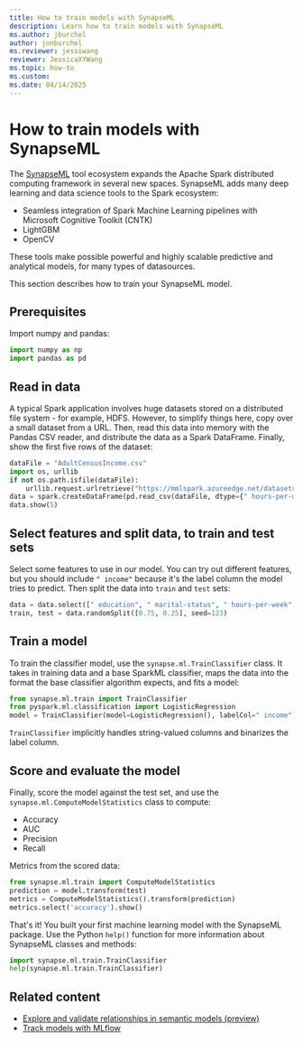```yaml
---
title: How to train models with SynapseML
description: Learn how to train models with SynapseML
ms.author: jburchel
author: jonburchel
ms.reviewer: jessiwang
reviewer: JessicaXYWang
ms.topic: how-to
ms.custom:
ms.date: 04/14/2025
---
```


# How to train models with SynapseML

The [SynapseML](https://microsoft.github.io/SynapseML/) tool ecosystem expands the Apache Spark distributed computing framework in several new spaces. SynapseML adds many deep learning and data science tools to the Spark ecosystem:

- Seamless integration of Spark Machine Learning pipelines with Microsoft Cognitive Toolkit (CNTK)
- LightGBM
- OpenCV

These tools make possible powerful and highly scalable predictive and analytical models, for many types of datasources.

This section describes how to train your SynapseML model.

## Prerequisites

Import numpy and pandas:

```python
import numpy as np
import pandas as pd
```

## Read in data

A typical Spark application involves huge datasets stored on a distributed file system - for example, HDFS. However, to simplify things here, copy over a small dataset from a URL. Then, read this data into memory with the Pandas CSV reader, and distribute the data as a Spark DataFrame. Finally, show the first five rows of the dataset:

```python
dataFile = "AdultCensusIncome.csv"
import os, urllib
if not os.path.isfile(dataFile):
    urllib.request.urlretrieve("https://mmlspark.azureedge.net/datasets/" + dataFile, dataFile)
data = spark.createDataFrame(pd.read_csv(dataFile, dtype={" hours-per-week": np.float64}))
data.show(5)
```

## Select features and split data, to train and test sets

Select some features to use in our model. You can try out different features, but you should include `" income"` because it's the label column the model tries to predict. Then split the data into `train` and `test` sets:

```python
data = data.select([" education", " marital-status", " hours-per-week", " income"])
train, test = data.randomSplit([0.75, 0.25], seed=123)
```

## Train a model

To train the classifier model, use the `synapse.ml.TrainClassifier` class. It takes in training data and a base SparkML classifier, maps the data into the format the base classifier algorithm expects, and fits a model:

```python
from synapse.ml.train import TrainClassifier
from pyspark.ml.classification import LogisticRegression
model = TrainClassifier(model=LogisticRegression(), labelCol=" income").fit(train)
```

`TrainClassifier` implicitly handles string-valued columns and binarizes the label column.

## Score and evaluate the model

Finally, score the model against the test set, and use the `synapse.ml.ComputeModelStatistics` class to compute:

- Accuracy
- AUC
- Precision
- Recall

Metrics from the scored data:

```python
from synapse.ml.train import ComputeModelStatistics
prediction = model.transform(test)
metrics = ComputeModelStatistics().transform(prediction)
metrics.select('accuracy').show()
```

That's it! You built your first machine learning model with the SynapseML package. Use the Python `help()` function for more information about SynapseML classes and methods:

```python
import synapse.ml.train.TrainClassifier
help(synapse.ml.train.TrainClassifier)
```

## Related content

- [Explore and validate relationships in semantic models (preview)](semantic-link-validate-relationship.md)
- [Track models with MLflow](mlflow-autologging.md)
